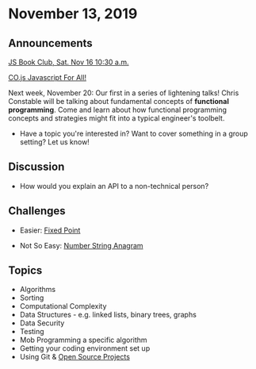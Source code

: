 # November 13, 2019

## Announcements

[JS Book Club, Sat. Nov 16 10:30 a.m.](https://www.meetup.com/Bootcampers-Collective/events/ptzfkryzpbvb/)

[CO.js Javascript For All!](https://www.meetup.com/Bootcampers-Collective/events/hhpjjryzpbxb/)

Next week, November 20: Our first in a series of lightening talks! Chris Constable will be talking about fundamental concepts of **functional programming**. Come and learn about how functional programming concepts and strategies might fit into a typical engineer's toolbelt.

- Have a topic you're interested in? Want to cover something in a group setting? Let us know!

## Discussion

- How would you explain an API to a non-technical person?

## Challenges

- Easier: [Fixed Point](https://github.com/andy-young/Coders-Workshop/blob/master/Coding-Challenges/FixedPoint/fixedPoint.md)

- Not So Easy: [Number String Anagram](https://github.com/andy-young/Coders-Workshop/blob/master/Coding-Challenges/numberStringAnagram/numberStringAnagram.md)

## Topics

- Algorithms
- Sorting
- Computational Complexity
- Data Structures - e.g. linked lists, binary trees, graphs
- Data Security
- Testing
- Mob Programming a specific algorithm
- Getting your coding environment set up
- Using Git & [Open Source Projects](https://github.com/MunGell/awesome-for-beginners#javascript)
